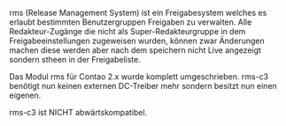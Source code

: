 rms (Release Management System) ist ein Freigabesystem welches es erlaubt bestimmten Benutzergruppen Freigaben zu verwalten. Alle Redakteur-Zugänge die nicht als Super-Redakteurgruppe in dem Freigabeeinstellungen zugeweisen wurden, können zwar Änderungen machen diese werden aber nach dem speichern nicht Live angezeigt sondern stheen in der Freigabeliste.

Das Modul rms für Contao 2.x wurde komplett umgeschrieben. rms-c3 benötigt nun keinen externen DC-Treiber mehr sondern besitzt nun einen eigenen. 

rms-c3 ist NICHT abwärtskompatibel.
